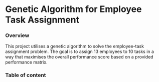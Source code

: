 # Genetic Algorithm for Employee Task Assignment

### Overview

This project utilises a genetic algorithm to solve the employee-task assignment problem. The goal is to assign 13 employees to 10 tasks in a way that maximises the overall performance score based on a provided performance matrix.

### Table of content
